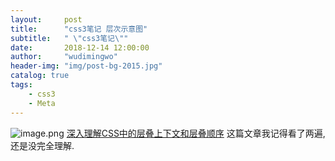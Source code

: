 ```yaml
---
layout:     post
title:      "css3笔记 层次示意图"
subtitle:   " \"css3笔记\""
date:       2018-12-14 12:00:00
author:     "wudimingwo"
header-img: "img/post-bg-2015.jpg"
catalog: true
tags:
    - css3
    - Meta
---
```

![image.png](https://upload-images.jianshu.io/upload_images/13637909-e9ec9ef08ea5bf27.png?imageMogr2/auto-orient/strip%7CimageView2/2/w/1240)
[深入理解CSS中的层叠上下文和层叠顺序](https://www.zhangxinxu.com/wordpress/2016/01/understand-css-stacking-context-order-z-index/)
这篇文章我记得看了两遍, 还是没完全理解.